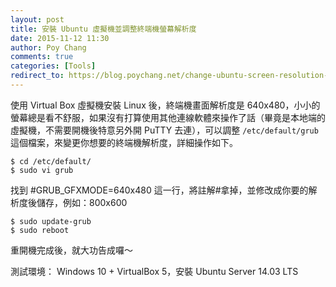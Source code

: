 ```yaml
---
layout: post
title: 安裝 Ubuntu 虛擬機並調整終端機螢幕解析度
date: 2015-11-12 11:30
author: Poy Chang
comments: true
categories: [Tools]
redirect_to: https://blog.poychang.net/change-ubuntu-screen-resolution-host-on-virtualbox/
---
```


使用 Virtual Box 虛擬機安裝 Linux 後，終端機畫面解析度是 640x480，小小的螢幕總是看不舒服，如果沒有打算使用其他連線軟體來操作了話（畢竟是本地端的虛擬機，不需要開機後特意另外開 PuTTY 去連），可以調整 `/etc/default/grub` 這個檔案，來變更你想要的終端機解析度，詳細操作如下。

```
$ cd /etc/default/
$ sudo vi grub
```

找到 #GRUB_GFXMODE=640x480 這一行，將註解#拿掉，並修改成你要的解析度後儲存，例如：800x600

```
$ sudo update-grub
$ sudo reboot
```

重開機完成後，就大功告成囉～

測試環境： Windows 10 + VirtualBox 5，安裝 Ubuntu Server 14.03 LTS